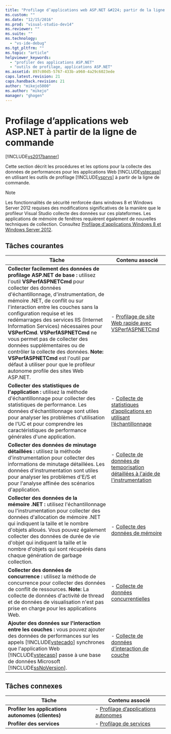 ```yaml
---
title: "Profilage d’applications web ASP.NET &#224; partir de la ligne de commande | Microsoft Docs"
ms.custom: ""
ms.date: "12/15/2016"
ms.prod: "visual-studio-dev14"
ms.reviewer: ""
ms.suite: ""
ms.technology: 
  - "vs-ide-debug"
ms.tgt_pltfrm: ""
ms.topic: "article"
helpviewer_keywords: 
  - "profiler des applications ASP.NET"
  - "outils de profilage, applications ASP.NET"
ms.assetid: 897c00d5-5767-433b-a960-4a29c6023ede
caps.latest.revision: 21
caps.handback.revision: 21
author: "mikejo5000"
ms.author: "mikejo"
manager: "ghogen"
---
```

# Profilage d’applications web ASP.NET &#224; partir de la ligne de commande
[!INCLUDE[vs2017banner](../code-quality/includes/vs2017banner.md)]

Cette section décrit les procédures et les options pour la collecte des données de performances pour les applications Web [!INCLUDE[vstecasp](../code-quality/includes/vstecasp_md.md)] en utilisant les outils de profilage [!INCLUDE[vsprvs](../code-quality/includes/vsprvs_md.md)] à partir de la ligne de commande.  
  
> [!NOTE]
>  Les fonctionnalités de sécurité renforcée dans windows 8 et Windows Server 2012 requises des modifications significatives de la manière que le profileur Visual Studio collecte des données sur ces plateformes.  Les applications de mémoire de fenêtres requièrent également de nouvelles techniques de collection.  Consultez [Profilage d'applications Windows 8 et Windows Server 2012](../profiling/performance-tools-on-windows-8-and-windows-server-2012-applications.md).  
  
## Tâches courantes  
  
|Tâche|Contenu associé|  
|-----------|---------------------|  
|**Collecter facilement des données de profilage ASP.NET de base :** utilisez l'outil **VSPerfASPNETCmd** pour collecter des données d'échantillonnage, d'instrumentation, de mémoire .NET, de conflit ou sur l'interaction entre les couches sans la configuration requise et les redémarrages des services IIS \(Internet Information Services\) nécessaires pour **VSPerfCmd**.  **VSPerfASPNETCmd** ne vous permet pas de collecter des données supplémentaires ou de contrôler la collecte des données. **Note:**  **VSPerfASPNETCmd** est l'outil par défaut à utiliser pour que le profileur autonome profile des sites Web ASP.NET.|-   [Profilage de site Web rapide avec VSPerfASPNETCmd](../profiling/rapid-web-site-profiling-with-vsperfaspnetcmd.md)|  
|**Collecter des statistiques de l'application :** utilisez la méthode d'échantillonnage pour collecter des statistiques de performance.  Les données d'échantillonnage sont utiles pour analyser les problèmes d'utilisation de l'UC et pour comprendre les caractéristiques de performance générales d'une application.|-   [Collecte de statistiques d’applications en utilisant l’échantillonnage](../profiling/collecting-application-statistics-for-aspnet-web-applications-using-the-profiler-sampling-method-from-the-command-line.md)|  
|**Collecter des données de minutage détaillées :** utilisez la méthode d'instrumentation pour collecter des informations de minutage détaillées.  Les données d'instrumentation sont utiles pour analyser les problèmes d'E\/S et pour l'analyse affinée des scénarios d'application.|-   [Collecte de données de temporisation détaillées à l'aide de l'instrumentation](../profiling/collecting-detailed-timing-data-for-an-aspnet-web-application-using-the-profiler-instrumentation-method-from-the-command-line.md)|  
|**Collecter des données de la mémoire .NET :** utilisez l'échantillonnage ou l'instrumentation pour collecter des données d'allocation de mémoire .NET qui indiquent la taille et le nombre d'objets alloués.  Vous pouvez également collecter des données de durée de vie d'objet qui indiquent la taille et le nombre d'objets qui sont récupérés dans chaque génération de garbage collection.|-   [Collecte des données de mémoire](../profiling/collecting-memory-data-from-an-aspnet-web-application-by-using-the-profiler-command-line.md)|  
|**Collecter des données de concurrence :** utilisez la méthode de concurrence pour collecter des données de conflit de ressources. **Note:**  La collecte de données d'activité de thread et de données de visualisation n'est pas prise en charge pour les applications Web.|-   [Collecte de données concurrentielles](../profiling/collecting-concurrency-data-for-an-aspnet-web-application-using-the-profiler-command-line.md)|  
|**Ajouter des données sur l'interaction entre les couches :** vous pouvez ajouter des données de performances sur les appels [!INCLUDE[vstecado](../data-tools/includes/vstecado_md.md)] synchrones que l'application Web [!INCLUDE[vstecasp](../code-quality/includes/vstecasp_md.md)] passe à une base de données Microsoft [!INCLUDE[ssNoVersion](../data-tools/includes/ssnoversion_md.md)].|-   [Collecte de données d’interaction de couche](../profiling/adding-tier-interaction-data-from-the-command-line.md)|  
  
## Tâches connexes  
  
|Tâche|Contenu associé|  
|-----------|---------------------|  
|**Profiler les applications autonomes \(clientes\)**|-   [Profilage d’applications autonomes](../profiling/command-line-profiling-of-stand-alone-applications.md)|  
|**Profiler des services**|-   [Profilage de services](../profiling/command-line-profiling-of-services.md)|